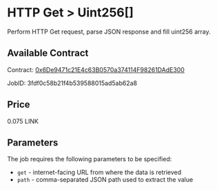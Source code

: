 # HTTP Get > Uint256[]

Perform HTTP Get request, parse JSON response and fill uint256 array.

## Available Contract
  
Contract: [0x6De9471c21E4c63B0570a374114F98261DAdE300](https://mumbai.polygonscan.com/address/0x6De9471c21E4c63B0570a374114F98261DAdE300)

JobID: 3fdf0c58b21f4b539588015ad5ab62a8

## Price

0.075 LINK

## Parameters

The job requires the following parameters to be specified:

* `get` - internet-facing URL from where the data is retrieved
* `path` - comma-separated JSON path used to extract the value
